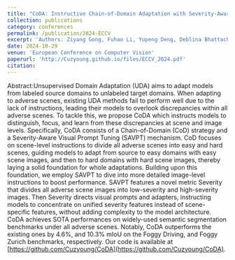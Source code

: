 ```yaml
---
title: "CoDA: Instructive Chain-of-Domain Adaptation with Severity-Aware Visual Prompt Tuning"
collection: publications
category: conferences
permalink: /publication/2024-ECCV
excerpt: 'Authors: Ziyang Gong, Fuhao Li, Yupeng Deng, Deblina Bhattacharjee, Xianzheng Ma, Xiangwei Zhu, Zhenming Ji'
date: 2024-10-29
venue: 'European Conference on Computer Vision'
paperurl: 'http://Cuzyoung.github.io/files/ECCV_2024.pdf'
citation: 
---
```


Abstract:Unsupervised Domain Adaptation (UDA) aims to adapt models from labeled source domains to unlabeled target domains. When adapting to adverse scenes, existing UDA methods fail to perform well due to the lack of instructions, leading their models to overlook discrepancies within all adverse scenes. To tackle this, we propose CoDA which instructs models to distinguish, focus, and learn from these discrepancies at scene and image levels. Specifically, CoDA consists of a Chain-of-Domain (CoD) strategy and a Severity-Aware Visual Prompt Tuning (SAVPT) mechanism. CoD focuses on scene-level instructions to divide all adverse scenes into easy and hard scenes, guiding models to adapt from source to easy domains with easy scene images, and then to hard domains with hard scene images, thereby laying a solid foundation for whole adaptations. Building upon this foundation, we employ SAVPT to dive into more detailed image-level instructions to boost performance. SAVPT features a novel metric Severity that divides all adverse scene images into low-severity and high-severity images. Then Severity directs visual prompts and adapters, instructing models to concentrate on unified severity features instead of scene-specific features, without adding complexity to the model architecture. CoDA achieves SOTA performances on widely-used semantic segmentation benchmarks under all adverse scenes. Notably, CoDA outperforms the existing ones by 4.6%, and 10.3% mIoU on the Foggy Driving, and Foggy Zurich benchmarks, respectively. Our code is available at [https://github.com/Cuzyoung/CoDA](https://github.com/Cuzyoung/CoDA).